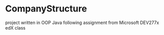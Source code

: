 # CompanyStructure
project written in OOP Java following assignment from Microsoft DEV277x  edX class
